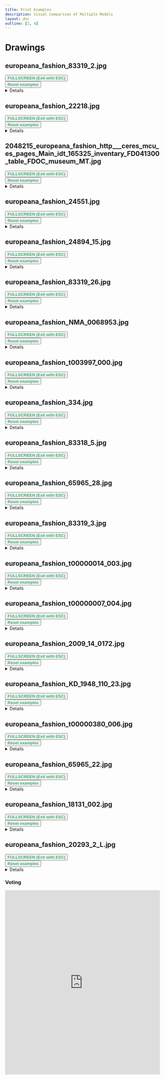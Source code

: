 ```yaml
---
title: Print Examples
description: Visual Comparison of Multiple Models
layout: doc
outline: [2, 4]
---
```


<script setup lang="ts">
import ImageSliderGithub from './components/imageslidergithub.vue' // the vue image slider example comparison component

//HTML5 Fullscreen API
const fullscreenEnabled = document.fullscreenEnabled; //check if fullscreen is possible
function enterFullscreen(elementName) {
  var element = document.getElementById(elementName);
  if(element.requestFullscreen) {
    element.requestFullscreen();
  } else if(element.msRequestFullscreen) {      // for IE11 (remove June 15, 2022)
    element.msRequestFullscreen();
  } else if(element.webkitRequestFullscreen) {  // iOS Safari
    element.webkitRequestFullscreen();
  }
}

// reset button, to keep it simple this will reset all examples. This is simply because when entering fullscreen mode, dragging/moving the image out of view, and pressing esc, the image will have 'vanished' (not in view anymore) so i thought id add a reset button
import { ref } from 'vue';
const componentKey = ref(0);

const forceRerender = () => {
  componentKey.value += 1;
};
</script>

# Drawings
  
## europeana_fashion_83319_2.jpg

<div id="example1">
<ImageSliderGithub :key="componentKey" inputImageURL='https://raw.githubusercontent.com/ksismanis/upscale/main/sources/input/europeana_fashion_83319_2.jpg' relativePathOutputFolder='output/europeana_fashion_83319_2' />
</div>
 <button v-if="fullscreenEnabled" @click="enterFullscreen('example1')" style="color:mediumseagreen;"><strong>FULLSCREEN (Exit with ESC)</strong></button><br/> 
<button v-if="fullscreenEnabled" @click="forceRerender()" style="color:mediumseagreen;"><strong>Reset examples</strong></button>
<br/>
<details>
<summary>Details</summary>
<p>

Input Image: [Image](https://github.com/ksismanis/upscale/blob/main/sources/input/europeana_fashion_83319_2.jpg)
Output Images: [Github Folder](https://github.com/ksismanis/upscale/tree/main/sources/output/europeana_fashion_83319_2)
</p>
</details>

## europeana_fashion_22218.jpg

<div id="example2">
<ImageSliderGithub :key="componentKey" inputImageURL='https://raw.githubusercontent.com/ksismanis/upscale/main/sources/input/europeana_fashion_22218.jpg' relativePathOutputFolder='output/europeana_fashion_22218' />
</div>
 <button v-if="fullscreenEnabled" @click="enterFullscreen('example2')" style="color:mediumseagreen;"><strong>FULLSCREEN (Exit with ESC)</strong></button><br/> 
<button v-if="fullscreenEnabled" @click="forceRerender()" style="color:mediumseagreen;"><strong>Reset examples</strong></button>
<br/>
<details>
<summary>Details</summary>
<p>

Input Image: [Image](https://github.com/ksismanis/upscale/blob/main/sources/input/europeana_fashion_22218.jpg)
Output Images: [Github Folder](https://github.com/ksismanis/upscale/tree/main/sources/output/europeana_fashion_22218)
</p>
</details>

## 2048215_europeana_fashion_http___ceres_mcu_es_pages_Main_idt_165325_inventary_FD041300_table_FDOC_museum_MT.jpg

<div id="example3">
<ImageSliderGithub :key="componentKey" inputImageURL='https://raw.githubusercontent.com/ksismanis/upscale/main/sources/input/2048215_europeana_fashion_http___ceres_mcu_es_pages_Main_idt_165325_inventary_FD041300_table_FDOC_museum_MT.jpg' relativePathOutputFolder='output/2048215_europeana_fashion_http___ceres_mcu_es_pages_Main_idt_165325_inventary_FD041300_table_FDOC_museum_MT' />
</div>
 <button v-if="fullscreenEnabled" @click="enterFullscreen('example3')" style="color:mediumseagreen;"><strong>FULLSCREEN (Exit with ESC)</strong></button><br/> 
<button v-if="fullscreenEnabled" @click="forceRerender()" style="color:mediumseagreen;"><strong>Reset examples</strong></button>
<br/>
<details>
<summary>Details</summary>
<p>

Input Image: [Image](https://github.com/ksismanis/upscale/blob/main/sources/input/2048215_europeana_fashion_http___ceres_mcu_es_pages_Main_idt_165325_inventary_FD041300_table_FDOC_museum_MT.jpg)
Output Images: [Github Folder](https://github.com/ksismanis/upscale/tree/main/sources/output/2048215_europeana_fashion_http___ceres_mcu_es_pages_Main_idt_165325_inventary_FD041300_table_FDOC_museum_MT)
</p>
</details>

## europeana_fashion_24551.jpg

<div id="example4">
<ImageSliderGithub :key="componentKey" inputImageURL='https://raw.githubusercontent.com/ksismanis/upscale/main/sources/input/europeana_fashion_24551.jpg' relativePathOutputFolder='output/europeana_fashion_24551' />
</div>
 <button v-if="fullscreenEnabled" @click="enterFullscreen('example4')" style="color:mediumseagreen;"><strong>FULLSCREEN (Exit with ESC)</strong></button><br/> 
<button v-if="fullscreenEnabled" @click="forceRerender()" style="color:mediumseagreen;"><strong>Reset examples</strong></button>
<br/>
<details>
<summary>Details</summary>
<p>

Input Image: [Image](https://github.com/ksismanis/upscale/blob/main/sources/input/europeana_fashion_24551.jpg)
Output Images: [Github Folder](https://github.com/ksismanis/upscale/tree/main/sources/output/europeana_fashion_24551)
</p>
</details>

## europeana_fashion_24894_15.jpg

<div id="example5">
<ImageSliderGithub :key="componentKey" inputImageURL='https://raw.githubusercontent.com/ksismanis/upscale/main/sources/input/europeana_fashion_24894_15.jpg' relativePathOutputFolder='output/europeana_fashion_24894_15' />
</div>
 <button v-if="fullscreenEnabled" @click="enterFullscreen('example5')" style="color:mediumseagreen;"><strong>FULLSCREEN (Exit with ESC)</strong></button><br/> 
<button v-if="fullscreenEnabled" @click="forceRerender()" style="color:mediumseagreen;"><strong>Reset examples</strong></button>
<br/>
<details>
<summary>Details</summary>
<p>

Input Image: [Image](https://github.com/ksismanis/upscale/blob/main/sources/input/europeana_fashion_24894_15.jpg)
Output Images: [Github Folder](https://github.com/ksismanis/upscale/tree/main/sources/output/europeana_fashion_24894_15)
</p>
</details>

## europeana_fashion_83319_26.jpg

<div id="example6">
<ImageSliderGithub :key="componentKey" inputImageURL='https://raw.githubusercontent.com/ksismanis/upscale/main/sources/input/europeana_fashion_83319_26.jpg' relativePathOutputFolder='output/europeana_fashion_83319_26' />
</div>
 <button v-if="fullscreenEnabled" @click="enterFullscreen('example6')" style="color:mediumseagreen;"><strong>FULLSCREEN (Exit with ESC)</strong></button><br/> 
<button v-if="fullscreenEnabled" @click="forceRerender()" style="color:mediumseagreen;"><strong>Reset examples</strong></button>
<br/>
<details>
<summary>Details</summary>
<p>

Input Image: [Image](https://github.com/ksismanis/upscale/blob/main/sources/input/europeana_fashion_83319_26.jpg)
Output Images: [Github Folder](https://github.com/ksismanis/upscale/tree/main/sources/output/europeana_fashion_83319_26)
</p>
</details>

## europeana_fashion_NMA_0068953.jpg

<div id="example7">
<ImageSliderGithub :key="componentKey" inputImageURL='https://raw.githubusercontent.com/ksismanis/upscale/main/sources/input/europeana_fashion_NMA_0068953.jpg' relativePathOutputFolder='output/europeana_fashion_NMA_0068953' />
</div>
 <button v-if="fullscreenEnabled" @click="enterFullscreen('example7')" style="color:mediumseagreen;"><strong>FULLSCREEN (Exit with ESC)</strong></button><br/> 
<button v-if="fullscreenEnabled" @click="forceRerender()" style="color:mediumseagreen;"><strong>Reset examples</strong></button>
<br/>
<details>
<summary>Details</summary>
<p>

Input Image: [Image](https://github.com/ksismanis/upscale/blob/main/sources/input/europeana_fashion_NMA_0068953.jpg)
Output Images: [Github Folder](https://github.com/ksismanis/upscale/tree/main/sources/output/europeana_fashion_NMA_0068953)
</p>
</details>

## europeana_fashion_t003997_000.jpg

<div id="example8">
<ImageSliderGithub :key="componentKey" inputImageURL='https://raw.githubusercontent.com/ksismanis/upscale/main/sources/input/europeana_fashion_t003997_000.jpg' relativePathOutputFolder='output/europeana_fashion_t003997_000' />
</div>
 <button v-if="fullscreenEnabled" @click="enterFullscreen('example8')" style="color:mediumseagreen;"><strong>FULLSCREEN (Exit with ESC)</strong></button><br/> 
<button v-if="fullscreenEnabled" @click="forceRerender()" style="color:mediumseagreen;"><strong>Reset examples</strong></button>
<br/>
<details>
<summary>Details</summary>
<p>

Input Image: [Image](https://github.com/ksismanis/upscale/blob/main/sources/input/europeana_fashion_t003997_000.jpg)
Output Images: [Github Folder](https://github.com/ksismanis/upscale/tree/main/sources/output/europeana_fashion_t003997_000)
</p>
</details>

## europeana_fashion_334.jpg

<div id="example9">
<ImageSliderGithub :key="componentKey" inputImageURL='https://raw.githubusercontent.com/ksismanis/upscale/main/sources/input/europeana_fashion_334.jpg' relativePathOutputFolder='output/europeana_fashion_334' />
</div>
 <button v-if="fullscreenEnabled" @click="enterFullscreen('example9')" style="color:mediumseagreen;"><strong>FULLSCREEN (Exit with ESC)</strong></button><br/> 
<button v-if="fullscreenEnabled" @click="forceRerender()" style="color:mediumseagreen;"><strong>Reset examples</strong></button>
<br/>
<details>
<summary>Details</summary>
<p>

Input Image: [Image](https://github.com/ksismanis/upscale/blob/main/sources/input/europeana_fashion_334.jpg)
Output Images: [Github Folder](https://github.com/ksismanis/upscale/tree/main/sources/output/europeana_fashion_334)
</p>
</details>

## europeana_fashion_83318_5.jpg

<div id="example10">
<ImageSliderGithub :key="componentKey" inputImageURL='https://raw.githubusercontent.com/ksismanis/upscale/main/sources/input/europeana_fashion_83318_5.jpg' relativePathOutputFolder='output/europeana_fashion_83318_5' />
</div>
 <button v-if="fullscreenEnabled" @click="enterFullscreen('example10')" style="color:mediumseagreen;"><strong>FULLSCREEN (Exit with ESC)</strong></button><br/> 
<button v-if="fullscreenEnabled" @click="forceRerender()" style="color:mediumseagreen;"><strong>Reset examples</strong></button>
<br/>
<details>
<summary>Details</summary>
<p>

Input Image: [Image](https://github.com/ksismanis/upscale/blob/main/sources/input/europeana_fashion_83318_5.jpg)
Output Images: [Github Folder](https://github.com/ksismanis/upscale/tree/main/sources/output/europeana_fashion_83318_5)
</p>
</details>

## europeana_fashion_65965_28.jpg

<div id="example11">
<ImageSliderGithub :key="componentKey" inputImageURL='https://raw.githubusercontent.com/ksismanis/upscale/main/sources/input/europeana_fashion_65965_28.jpg' relativePathOutputFolder='output/europeana_fashion_65965_28' />
</div>
 <button v-if="fullscreenEnabled" @click="enterFullscreen('example11')" style="color:mediumseagreen;"><strong>FULLSCREEN (Exit with ESC)</strong></button><br/> 
<button v-if="fullscreenEnabled" @click="forceRerender()" style="color:mediumseagreen;"><strong>Reset examples</strong></button>
<br/>
<details>
<summary>Details</summary>
<p>

Input Image: [Image](https://github.com/ksismanis/upscale/blob/main/sources/input/europeana_fashion_65965_28.jpg)
Output Images: [Github Folder](https://github.com/ksismanis/upscale/tree/main/sources/output/europeana_fashion_65965_28)
</p>
</details>

## europeana_fashion_83319_3.jpg

<div id="example12">
<ImageSliderGithub :key="componentKey" inputImageURL='https://raw.githubusercontent.com/ksismanis/upscale/main/sources/input/europeana_fashion_83319_3.jpg' relativePathOutputFolder='output/europeana_fashion_83319_3' />
</div>
 <button v-if="fullscreenEnabled" @click="enterFullscreen('example12')" style="color:mediumseagreen;"><strong>FULLSCREEN (Exit with ESC)</strong></button><br/> 
<button v-if="fullscreenEnabled" @click="forceRerender()" style="color:mediumseagreen;"><strong>Reset examples</strong></button>
<br/>
<details>
<summary>Details</summary>
<p>

Input Image: [Image](https://github.com/ksismanis/upscale/blob/main/sources/input/europeana_fashion_83319_3.jpg)
Output Images: [Github Folder](https://github.com/ksismanis/upscale/tree/main/sources/output/europeana_fashion_83319_3)
</p>
</details>

## europeana_fashion_t00000014_003.jpg

<div id="example13">
<ImageSliderGithub :key="componentKey" inputImageURL='https://raw.githubusercontent.com/ksismanis/upscale/main/sources/input/europeana_fashion_t00000014_003.jpg' relativePathOutputFolder='output/europeana_fashion_t00000014_003' />
</div>
 <button v-if="fullscreenEnabled" @click="enterFullscreen('example13')" style="color:mediumseagreen;"><strong>FULLSCREEN (Exit with ESC)</strong></button><br/> 
<button v-if="fullscreenEnabled" @click="forceRerender()" style="color:mediumseagreen;"><strong>Reset examples</strong></button>
<br/>
<details>
<summary>Details</summary>
<p>

Input Image: [Image](https://github.com/ksismanis/upscale/blob/main/sources/input/europeana_fashion_t00000014_003.jpg)
Output Images: [Github Folder](https://github.com/ksismanis/upscale/tree/main/sources/output/europeana_fashion_t00000014_003)
</p>
</details>

## europeana_fashion_t00000007_004.jpg

<div id="example14">
<ImageSliderGithub :key="componentKey" inputImageURL='https://raw.githubusercontent.com/ksismanis/upscale/main/sources/input/europeana_fashion_t00000007_004.jpg' relativePathOutputFolder='output/europeana_fashion_t00000007_004' />
</div>
 <button v-if="fullscreenEnabled" @click="enterFullscreen('example14')" style="color:mediumseagreen;"><strong>FULLSCREEN (Exit with ESC)</strong></button><br/> 
<button v-if="fullscreenEnabled" @click="forceRerender()" style="color:mediumseagreen;"><strong>Reset examples</strong></button>
<br/>
<details>
<summary>Details</summary>
<p>

Input Image: [Image](https://github.com/ksismanis/upscale/blob/main/sources/input/europeana_fashion_t00000007_004.jpg)
Output Images: [Github Folder](https://github.com/ksismanis/upscale/tree/main/sources/output/europeana_fashion_t00000007_004)
</p>
</details>

## europeana_fashion_2009_14_0172.jpg

<div id="example15">
<ImageSliderGithub :key="componentKey" inputImageURL='https://raw.githubusercontent.com/ksismanis/upscale/main/sources/input/europeana_fashion_2009_14_0172.jpg' relativePathOutputFolder='output/europeana_fashion_2009_14_0172' />
</div>
 <button v-if="fullscreenEnabled" @click="enterFullscreen('example15')" style="color:mediumseagreen;"><strong>FULLSCREEN (Exit with ESC)</strong></button><br/> 
<button v-if="fullscreenEnabled" @click="forceRerender()" style="color:mediumseagreen;"><strong>Reset examples</strong></button>
<br/>
<details>
<summary>Details</summary>
<p>

Input Image: [Image](https://github.com/ksismanis/upscale/blob/main/sources/input/europeana_fashion_2009_14_0172.jpg)
Output Images: [Github Folder](https://github.com/ksismanis/upscale/tree/main/sources/output/europeana_fashion_2009_14_0172)
</p>
</details>

## europeana_fashion_KD_1948_110_23.jpg

<div id="example16">
<ImageSliderGithub :key="componentKey" inputImageURL='https://raw.githubusercontent.com/ksismanis/upscale/main/sources/input/europeana_fashion_KD_1948_110_23.jpg' relativePathOutputFolder='output/europeana_fashion_KD_1948_110_23' />
</div>
 <button v-if="fullscreenEnabled" @click="enterFullscreen('example16')" style="color:mediumseagreen;"><strong>FULLSCREEN (Exit with ESC)</strong></button><br/> 
<button v-if="fullscreenEnabled" @click="forceRerender()" style="color:mediumseagreen;"><strong>Reset examples</strong></button>
<br/>
<details>
<summary>Details</summary>
<p>

Input Image: [Image](https://github.com/ksismanis/upscale/blob/main/sources/input/europeana_fashion_KD_1948_110_23.jpg)
Output Images: [Github Folder](https://github.com/ksismanis/upscale/tree/main/sources/output/europeana_fashion_KD_1948_110_23)
</p>
</details>

## europeana_fashion_t00000380_006.jpg

<div id="example17">
<ImageSliderGithub :key="componentKey" inputImageURL='https://raw.githubusercontent.com/ksismanis/upscale/main/sources/input/europeana_fashion_t00000380_006.jpg' relativePathOutputFolder='output/europeana_fashion_t00000380_006' />
</div>
 <button v-if="fullscreenEnabled" @click="enterFullscreen('example17')" style="color:mediumseagreen;"><strong>FULLSCREEN (Exit with ESC)</strong></button><br/> 
<button v-if="fullscreenEnabled" @click="forceRerender()" style="color:mediumseagreen;"><strong>Reset examples</strong></button>
<br/>
<details>
<summary>Details</summary>
<p>

Input Image: [Image](https://github.com/ksismanis/upscale/blob/main/sources/input/europeana_fashion_t00000380_006.jpg)
Output Images: [Github Folder](https://github.com/ksismanis/upscale/tree/main/sources/output/europeana_fashion_t00000380_006)
</p>
</details>

## europeana_fashion_65965_22.jpg

<div id="example18">
<ImageSliderGithub :key="componentKey" inputImageURL='https://raw.githubusercontent.com/ksismanis/upscale/main/sources/input/europeana_fashion_65965_22.jpg' relativePathOutputFolder='output/europeana_fashion_65965_22' />
</div>
 <button v-if="fullscreenEnabled" @click="enterFullscreen('example18')" style="color:mediumseagreen;"><strong>FULLSCREEN (Exit with ESC)</strong></button><br/> 
<button v-if="fullscreenEnabled" @click="forceRerender()" style="color:mediumseagreen;"><strong>Reset examples</strong></button>
<br/>
<details>
<summary>Details</summary>
<p>

Input Image: [Image](https://github.com/ksismanis/upscale/blob/main/sources/input/europeana_fashion_65965_22.jpg)
Output Images: [Github Folder](https://github.com/ksismanis/upscale/tree/main/sources/output/europeana_fashion_65965_22)
</p>
</details>

## europeana_fashion_18131_002.jpg

<div id="example19">
<ImageSliderGithub :key="componentKey" inputImageURL='https://raw.githubusercontent.com/ksismanis/upscale/main/sources/input/europeana_fashion_18131_002.jpg' relativePathOutputFolder='output/europeana_fashion_18131_002' />
</div>
 <button v-if="fullscreenEnabled" @click="enterFullscreen('example19')" style="color:mediumseagreen;"><strong>FULLSCREEN (Exit with ESC)</strong></button><br/> 
<button v-if="fullscreenEnabled" @click="forceRerender()" style="color:mediumseagreen;"><strong>Reset examples</strong></button>
<br/>
<details>
<summary>Details</summary>
<p>

Input Image: [Image](https://github.com/ksismanis/upscale/blob/main/sources/input/europeana_fashion_18131_002.jpg)
Output Images: [Github Folder](https://github.com/ksismanis/upscale/tree/main/sources/output/europeana_fashion_18131_002)
</p>
</details>

## europeana_fashion_20293_2_L.jpg

<div id="example20">
<ImageSliderGithub :key="componentKey" inputImageURL='https://raw.githubusercontent.com/ksismanis/upscale/main/sources/input/europeana_fashion_20293_2_L.jpg' relativePathOutputFolder='output/europeana_fashion_20293_2_L' />
</div>
 <button v-if="fullscreenEnabled" @click="enterFullscreen('example20')" style="color:mediumseagreen;"><strong>FULLSCREEN (Exit with ESC)</strong></button><br/> 
<button v-if="fullscreenEnabled" @click="forceRerender()" style="color:mediumseagreen;"><strong>Reset examples</strong></button>
<br/>
<details>
<summary>Details</summary>
<p>

Input Image: [Image](https://github.com/ksismanis/upscale/blob/main/sources/input/europeana_fashion_20293_2_L.jpg)
Output Images: [Github Folder](https://github.com/ksismanis/upscale/tree/main/sources/output/europeana_fashion_20293_2_L)
</p>
</details>



### Voting

<div class="strawpoll-embed" id="strawpoll_GPgV6RX44ga" style="height: 600px; width: 100%; margin: 0 auto; display: flex; flex-direction: column;">
<iframe title="StrawPoll Embed" id="strawpoll_iframe_QrgeVNGxOZp" src="https://strawpoll.com/embed/polls/GPgV6RX44ga" style="position: static; visibility: visible; display: block; width: 100%; flex-grow: 1;" frameborder="0" allowfullscreen allowtransparency>Loading...</iframe>
<!-- <script async src="https://cdn.strawpoll.com/dist/widgets.js" charset="utf-8"></script> -->
</div>
<br/>
